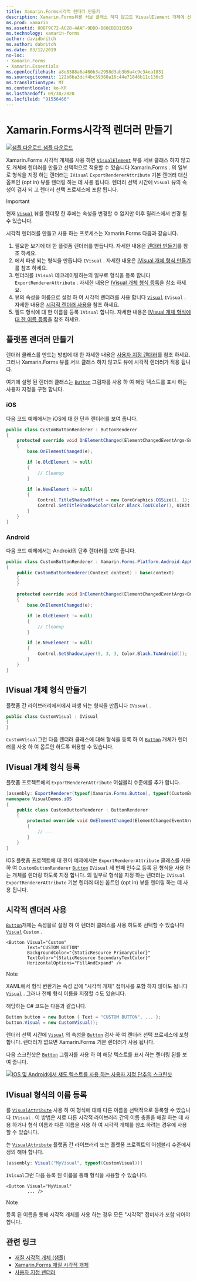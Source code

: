 ```yaml
---
title: Xamarin.Forms시각적 렌더러 만들기
description: Xamarin.Forms뷰를 서브 클래스 하지 않고도 VisualElement 개체에 선택적으로 적용 되는 시각적 개체를 만듭니다 Xamarin.Forms .
ms.prod: xamarin
ms.assetid: 80BF9C72-AC28-4AAF-9DDD-B60CBDD1CD59
ms.technology: xamarin-forms
author: davidbritch
ms.author: dabritch
ms.date: 03/12/2019
no-loc:
- Xamarin.Forms
- Xamarin.Essentials
ms.openlocfilehash: a8e8388a6a460b3a2958d3ab3b9a4c9c34ea1831
ms.sourcegitcommit: 122b8ba3dcf4bc59368a16c44e71846b11c136c5
ms.translationtype: MT
ms.contentlocale: ko-KR
ms.lasthandoff: 09/30/2020
ms.locfileid: "91556466"
---
```

# <a name="create-a-no-locxamarinforms-visual-renderer"></a>Xamarin.Forms시각적 렌더러 만들기

[![샘플 다운로드](~/media/shared/download.png) 샘플 다운로드](https://docs.microsoft.com/samples/xamarin/xamarin-forms-samples/userinterface-visualdemos)

Xamarin.Forms 시각적 개체를 사용 하면 [`VisualElement`](xref:Xamarin.Forms.VisualElement) 뷰를 서브 클래스 하지 않고도 개체에 렌더러를 만들고 선택적으로 적용할 수 있습니다 Xamarin.Forms . 의 일부로 형식을 지정 하는 렌더러는 `IVisual` `ExportRendererAttribute` 기본 렌더러 대신 옵트인 (opt in) 뷰를 렌더링 하는 데 사용 됩니다. 렌더러 선택 시간에 `Visual` 뷰의 속성이 검사 되 고 렌더러 선택 프로세스에 포함 됩니다.

> [!IMPORTANT]
> 현재 [`Visual`](xref:Xamarin.Forms.VisualElement.Visual) 뷰를 렌더링 한 후에는 속성을 변경할 수 없지만 이후 릴리스에서 변경 될 수 있습니다.

시각적 렌더러를 만들고 사용 하는 프로세스는 Xamarin.Forms 다음과 같습니다.

1. 필요한 보기에 대 한 플랫폼 렌더러를 만듭니다. 자세한 내용은 [렌더러 만들기](#create-platform-renderers)를 참조 하세요.
1. 에서 파생 되는 형식을 만듭니다 `IVisual` . 자세한 내용은 [IVisual 개체 형식 만들기](#create-an-ivisual-type)를 참조 하세요.
1. 렌더러를 `IVisual` 데코레이팅하는의 일부로 형식을 등록 합니다 `ExportRendererAttribute` . 자세한 내용은 [IVisual 개체 형식 등록](#register-the-ivisual-type)을 참조 하세요.
1. 뷰의 속성을 이름으로 설정 하 여 시각적 렌더러를 사용 합니다 [`Visual`](xref:Xamarin.Forms.VisualElement.Visual) `IVisual` . 자세한 내용은 [시각적 렌더러 사용](#consume-the-visual-renderer)을 참조 하세요.
1. 필드 형식에 대 한 이름을 등록 `IVisual` 합니다. 자세한 내용은 [IVisual 개체 형식에 대 한 이름 등록](#register-a-name-for-the-ivisual-type)을 참조 하세요.

## <a name="create-platform-renderers"></a>플랫폼 렌더러 만들기

렌더러 클래스를 만드는 방법에 대 한 자세한 내용은 [사용자 지정 렌더러](~/xamarin-forms/app-fundamentals/custom-renderer/index.md)를 참조 하세요. 그러나 Xamarin.Forms 뷰를 서브 클래스 하지 않고도 뷰에 시각적 렌더러가 적용 됩니다.

여기에 설명 된 렌더러 클래스는 [`Button`](xref:Xamarin.Forms.Button) 그림자를 사용 하 여 해당 텍스트를 표시 하는 사용자 지정을 구현 합니다.

### <a name="ios"></a>iOS

다음 코드 예제에서는 iOS에 대 한 단추 렌더러를 보여 줍니다.

```csharp
public class CustomButtonRenderer : ButtonRenderer
{
    protected override void OnElementChanged(ElementChangedEventArgs<Button> e)
    {
        base.OnElementChanged(e);

        if (e.OldElement != null)
        {
            // Cleanup
        }

        if (e.NewElement != null)
        {
            Control.TitleShadowOffset = new CoreGraphics.CGSize(1, 1);
            Control.SetTitleShadowColor(Color.Black.ToUIColor(), UIKit.UIControlState.Normal);
        }
    }
}
```

### <a name="android"></a>Android

다음 코드 예제에서는 Android의 단추 렌더러를 보여 줍니다.

```csharp
public class CustomButtonRenderer : Xamarin.Forms.Platform.Android.AppCompat.ButtonRenderer
{
    public CustomButtonRenderer(Context context) : base(context)
    {
    }

    protected override void OnElementChanged(ElementChangedEventArgs<Button> e)
    {
        base.OnElementChanged(e);

        if (e.OldElement != null)
        {
            // Cleanup
        }

        if (e.NewElement != null)
        {
            Control.SetShadowLayer(5, 3, 3, Color.Black.ToAndroid());
        }
    }
}
```

## <a name="create-an-ivisual-type"></a>IVisual 개체 형식 만들기

플랫폼 간 라이브러리에서에서 파생 되는 형식을 만듭니다 `IVisual` .

```csharp
public class CustomVisual : IVisual
{
}
```

`CustomVisual`그런 다음 렌더러 클래스에 대해 형식을 등록 하 여 [`Button`](xref:Xamarin.Forms.Button) 개체가 렌더러를 사용 하 여 옵트인 하도록 허용할 수 있습니다.

## <a name="register-the-ivisual-type"></a>IVisual 개체 형식 등록

플랫폼 프로젝트에서 `ExportRendererAttribute` 어셈블리 수준에를 추가 합니다.

```csharp
[assembly: ExportRenderer(typeof(Xamarin.Forms.Button), typeof(CustomButtonRenderer), new[] { typeof(CustomVisual) })]
namespace VisualDemos.iOS
{
    public class CustomButtonRenderer : ButtonRenderer
    {
        protected override void OnElementChanged(ElementChangedEventArgs<Button> e)
        {
            // ...
        }
    }
}
```

IOS 플랫폼 프로젝트에 대 한이 예제에서는 `ExportRendererAttribute` 클래스를 사용 하 여 `CustomButtonRenderer` [`Button`](xref:Xamarin.Forms.Button) `IVisual` 세 번째 인수로 등록 된 형식을 사용 하는 개체를 렌더링 하도록 지정 합니다. 의 일부로 형식을 지정 하는 렌더러는 `IVisual` `ExportRendererAttribute` 기본 렌더러 대신 옵트인 (opt in) 뷰를 렌더링 하는 데 사용 됩니다.

## <a name="consume-the-visual-renderer"></a>시각적 렌더러 사용

[`Button`](xref:Xamarin.Forms.Button)개체는 속성을로 설정 하 여 렌더러 클래스를 사용 하도록 선택할 수 있습니다 [`Visual`](xref:Xamarin.Forms.VisualElement.Visual) `Custom` .

```xaml
<Button Visual="Custom"
        Text="CUSTOM BUTTON"
        BackgroundColor="{StaticResource PrimaryColor}"
        TextColor="{StaticResource SecondaryTextColor}"
        HorizontalOptions="FillAndExpand" />
```

> [!NOTE]
> XAML에서 형식 변환기는 속성 값에 "시각적 개체" 접미사를 포함 하지 않아도 됩니다 [`Visual`](xref:Xamarin.Forms.VisualElement.Visual) . 그러나 전체 형식 이름을 지정할 수도 있습니다.

해당하는 C# 코드는 다음과 같습니다.

```csharp
Button button = new Button { Text = "CUSTOM BUTTON", ... };
button.Visual = new CustomVisual();
```

렌더러 선택 시간에 [`Visual`](xref:Xamarin.Forms.VisualElement.Visual) 의 속성을 [`Button`](xref:Xamarin.Forms.Button) 검사 하 여 렌더러 선택 프로세스에 포함 합니다. 렌더러가 없으면 Xamarin.Forms 기본 렌더러가 사용 됩니다.

다음 스크린샷은 [`Button`](xref:Xamarin.Forms.Button) 그림자를 사용 하 여 해당 텍스트를 표시 하는 렌더링 된를 보여 줍니다.

[![IOS 및 Android에서 섀도 텍스트를 사용 하는 사용자 지정 단추의 스크린샷](material-visual-images/custom-button.png "그림자 텍스트가 있는 단추")](material-visual-images/custom-button-large.png#lightbox)

## <a name="register-a-name-for-the-ivisual-type"></a>IVisual 형식의 이름 등록

를 [`VisualAttribute`](xref:Xamarin.Forms.VisualAttribute) 사용 하 여 형식에 대해 다른 이름을 선택적으로 등록할 수 있습니다 `IVisual` . 이 방법은 서로 다른 시각적 라이브러리 간의 이름 충돌을 해결 하는 데 사용 하거나 형식 이름과 다른 이름을 사용 하 여 시각적 개체를 참조 하려는 경우에 사용할 수 있습니다.

는 [`VisualAttribute`](xref:Xamarin.Forms.VisualAttribute) 플랫폼 간 라이브러리 또는 플랫폼 프로젝트의 어셈블리 수준에서 정의 해야 합니다.

```csharp
[assembly: Visual("MyVisual", typeof(CustomVisual))]
```

`IVisual`그런 다음 등록 된 이름을 통해 형식을 사용할 수 있습니다.

```xaml
<Button Visual="MyVisual"
        ... />
```

> [!NOTE]
> 등록 된 이름을 통해 시각적 개체를 사용 하는 경우 모든 "시각적" 접미사가 포함 되어야 합니다.

## <a name="related-links"></a>관련 링크

- [재질 시각적 개체 (샘플)](/samples/xamarin/xamarin-forms-samples/userinterface-visualdemos)
- [Xamarin.Forms 재질 시각적 개체](material-visual.md)
- [사용자 지정 렌더러](~/xamarin-forms/app-fundamentals/custom-renderer/index.md)